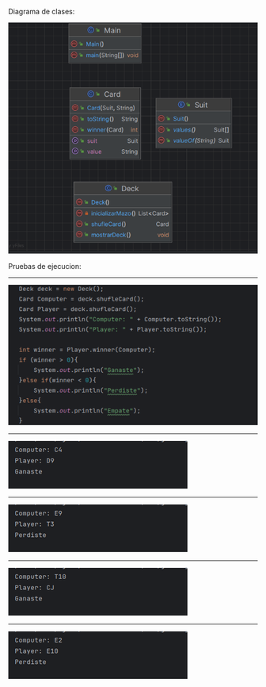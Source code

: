 Diagrama de clases:

![img.png](img.png)

Pruebas de ejecucion:
*************************
![img_5.png](img_5.png)
************************
![img_1.png](img_1.png)
*************************
![img_2.png](img_2.png)
*************************
![img_3.png](img_3.png)
*************************
![img_4.png](img_4.png)